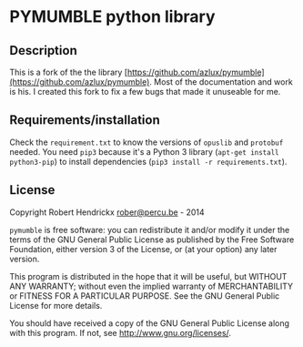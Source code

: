 PYMUMBLE python library
=======================

Description
-----------

This is a fork of the the library [https://github.com/azlux/pymumble](https://github.com/azlux/pymumble). Most of the documentation and work is his. I created this fork to fix a few bugs that made it unuseable for me.

Requirements/installation
-------------------------

Check the `requirement.txt` to know the versions of `opuslib` and `protobuf` needed.
You need `pip3` because it's a Python 3 library (`apt-get install python3-pip`) to install dependencies (`pip3 install -r requirements.txt`).

License
-------
Copyright Robert Hendrickx <rober@percu.be> - 2014

`pymumble` is free software: you can redistribute it and/or modify
it under the terms of the GNU General Public License as published by
the Free Software Foundation, either version 3 of the License, or
(at your option) any later version.

This program is distributed in the hope that it will be useful,
but WITHOUT ANY WARRANTY; without even the implied warranty of
MERCHANTABILITY or FITNESS FOR A PARTICULAR PURPOSE. See the
GNU General Public License for more details.

You should have received a copy of the GNU General Public License
along with this program. If not, see <http://www.gnu.org/licenses/>.
